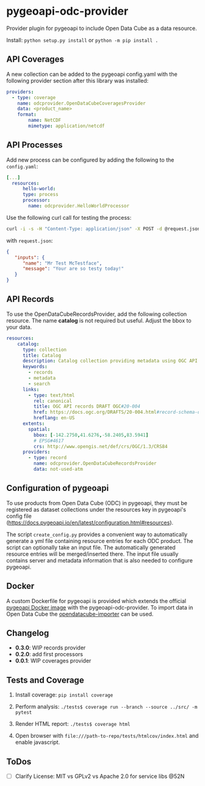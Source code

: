# pygeoapi-odc-provider

Provider plugin for pygeoapi to include Open Data Cube as a data resource.

Install: `python setup.py install` or `python -m pip install .`

## API Coverages

A new collection can be added to the pygeoapi config.yaml with the following provider section after this library was installed:

```yaml
providers:
  - type: coverage
    name: odcprovider.OpenDataCubeCoveragesProvider
    data: <product_name>
    format:
        name: NetCDF
        mimetype: application/netcdf
```

## API Processes

Add new process can be configured by adding the following to the `config.yaml`:

```yaml
[...]
  resources:
      hello-world:
      type: process
      processor:
        name: odcprovider.HelloWorldProcessor
```

Use the following curl call for testing the process:

```sh
curl -i -s -H "Content-Type: application/json" -X POST -d @request.json 'https://17.testbed.dev.52north.org/geodatacube/processes/hello-world/execution'
```

with `request.json`:

```json
{
   "inputs": {
      "name": "Mr Test McTestface",
      "message": "Your are so testy today!"
   }
}
```


## API Records

To use the OpenDataCubeRecordsProvider, add the following collection resource. The name **catalog** is not required but
useful. Adjust the bbox to your data.

```yaml
resources:
    catalog:
      type: collection
      title: Catalog
      description: Catalog collection providing metadata using OGC API records
      keywords:
        - records
        - metadata
        - search
      links:
        - type: text/html
          rel: canonical
          title: OGC API records DRAFT OGC#20-004
          href: https://docs.ogc.org/DRAFTS/20-004.html#record-schema-overview
          hreflang: en-US
      extents:
        spatial:
          bbox: [-142.2750,41.6276,-58.2405,83.5941]
          # EPSG#4617
          crs: http://www.opengis.net/def/crs/OGC/1.3/CRS84
      providers:
        - type: record
          name: odcprovider.OpenDataCubeRecordsProvider
          data: not-used-atm
```

## Configuration of pygeoapi

To use products from Open Data Cube (ODC) in pygeoapi, they must be registered as dataset collections under the resources key in pygeoapi's config file (https://docs.pygeoapi.io/en/latest/configuration.html#resources).

The script `create_config.py` provides a convenient way to automatically generate a yml file containing resource entries for each ODC product.
The script can optionally take an input file. The automatically generated resource entries will be merged/inserted there. The input file usually contains server and metadata information that is also needed to configure pygeoapi.

## Docker

A custom Dockerfile for pygeoapi is provided which extends the official [pygeoapi Docker image](https://hub.docker.com/r/geopython/pygeoapi) with the pygeoapi-odc-provider. 
To import data in Open Data Cube the [opendatacube-importer](https://github.com/52North/opendatacube-importer) can be used. 


## Changelog

* **0.3.0**: WIP records provider
* **0.2.0**: add first processors
* **0.0.1**: WIP coverages provider

## Tests and Coverage

1. Install coverage: `pip install coverage`

2. Perform analysis: `./tests$ coverage run --branch --source ../src/ -m pytest`

3. Render HTML report: `./tests$ coverage html`

4. Open browser with `file:///path-to-repo/tests/htmlcov/index.html` and enable javascript.


## ToDos

* [ ] Clarify License: MIT vs GPLv2 vs Apache 2.0 for service libs @52N
